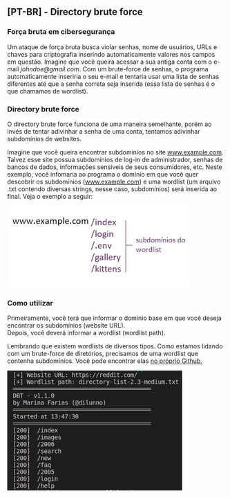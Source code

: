 ## [PT-BR] - Directory brute force 

### Força bruta em cibersegurança

Um ataque de força bruta busca violar senhas, nome de usuários, URLs e chaves para criptografia inserindo automaticamente valores nos campos em questão. Imagine que você queira acessar a sua antiga conta com o e-mail _johndoe@gmail.com_. Com um brute-force de senhas, o programa automaticamente inseriria o seu e-mail e tentaria usar uma lista de senhas diferentes até que a senha correta seja inserida (essa lista de senhas é o que chamamos de wordlist).

### Directory brute force

O directory brute force funciona de uma maneira semelhante, porém ao invés de tentar adivinhar a senha de uma conta, tentamos adivinhar subdomínios de websites.

Imagine que você queira encontrar subdomínios no site www.example.com. Talvez esse site possua subdomínios de log-in de administrador, senhas de bancos de dados, informações sensíveis de seus consumidores, etc. Neste exemplo, você infomaria ao programa o domínio em que você quer descobrir os subdomínios (www.example.com) e uma wordlist (um arquivo .txt contendo diversas strings, nesse caso, subdomínios) será inserida ao final. Veja o exemplo a seguir:

![alt text](images/wordlist-example.png)

### Como utilizar

Primeiramente, você terá que informar o domínio base em que você deseja encontrar os subdomínios (website URL).   
Depois, você deverá informar a wordlist (wordlist path).

Lembrando que existem wordlists de diversos tipos. Como estamos lidando com um brute-force de diretórios, precisamos de uma wordlist que contenha subdomínios. Você pode encontrar elas [no próprio Github.](https://github.com/kkrypt0nn/Wordlists)

![alt text](images/example.png)
